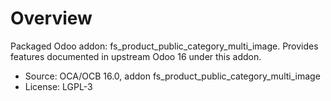 # Overview

Packaged Odoo addon: fs_product_public_category_multi_image. Provides features documented in upstream Odoo 16 under this addon.

- Source: OCA/OCB 16.0, addon fs_product_public_category_multi_image
- License: LGPL-3
